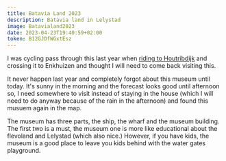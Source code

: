 ```yaml
---
title: Batavia Land 2023
description: Batavia land in Lelystad
image: Batavialand2023
date: 2023-04-23T19:40:59+02:00
token: B12GJDfWGxtEsz
---
```


I was cycling pass through this last year when [riding to Houtribdijk](https://www.strava.com/activities/7290957539)
and crossing it to Enkhuizen and thought I will need to come back visiting this.

It never happen last year and completely forgot about this museum until today.
It's sunny in the morning and the forecast looks good until afternoon so, I need
somewhere to visit instead of staying in the house (which I will need to do anyway
because of the rain in the afternoon) and found this musuem again in the map.

The museum has three parts, the ship, the wharf and the museum building. The first
two is a must, the museum one is more like educational about the flevoland and
Lelystad (which also nice.) However, if you have kids, the museum is a good place
to leave you kids behind with the water gates playground.
